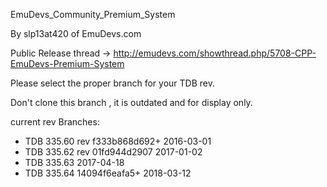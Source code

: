 EmuDevs_Community_Premium_System

By slp13at420 of EmuDevs.com

Public Release thread -> http://emudevs.com/showthread.php/5708-CPP-EmuDevs-Premium-System

Please select the proper branch for your TDB rev.

Don't clone this branch , it is outdated and for display only.



current rev Branches:

 * TDB 335.60 rev f333b868d692+ 2016-03-01  
 * TDB 335.62 rev 01fd944d2907 2017-01-02  
 * TDB 335.63 2017-04-18
 * TDB 335.64 14094f6eafa5+ 2018-03-12

